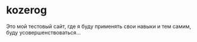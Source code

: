 # kozerog
Это мой тестовый сайт, где я буду применять свои навыки и тем самим, буду усовершенствоваться...
